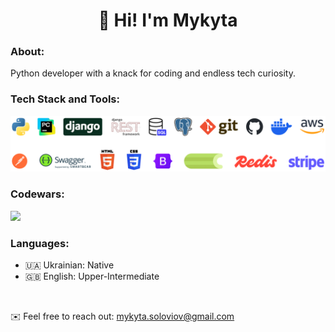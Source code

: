<div id="header" align="center"><h1>👋 Hi! I'm Mykyta</h1></div>

### About:
Python developer with a knack for coding and endless tech curiosity.


### Tech Stack and Tools:
<img src="images/stack_and_tools.png" width="600" alt="Tech Stack and Tools">


### Codewars:
<a href="https://www.codewars.com/users/mykytaso"><img src="https://www.codewars.com/users/mykytaso/badges/small"></a>

### Languages:
- 🇺🇦 Ukrainian: Native
- 🇬🇧 English: Upper-Intermediate

<br>

✉️ Feel free to reach out: mykyta.soloviov@gmail.com
